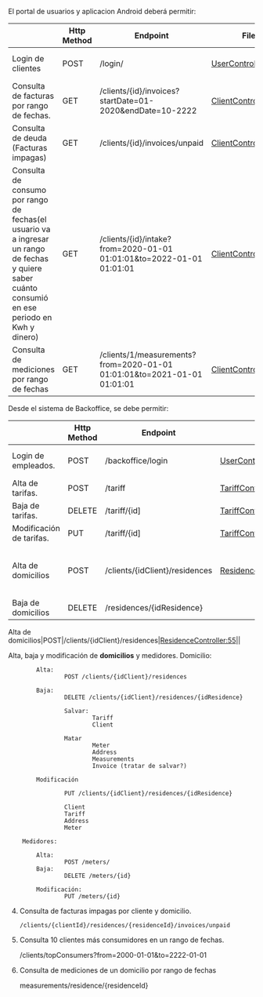 El portal de usuarios y aplicacion Android deberá permitir:

| |Http Method|Endpoint|File|Payload requried example|Requires login
|--|--|--|---|--|--|
Login de clientes |POST| /login/ | [UserController:50](https://github.com/Pelozo/LabV_Final/blob/main/src/main/java/net/pelozo/FinalTPLab5DB2/controller/UserController.java#L50)|{"username": "usr","password": "pass"}
Consulta de facturas por rango de fechas.| GET| /clients/{id}/invoices?startDate=01-2020&endDate=10-2222|[ClientController:90](https://github.com/Pelozo/LabV_Final/blob/main/src/main/java/net/pelozo/FinalTPLab5DB2/controller/ClientController.java#L90)||✔
Consulta de deuda (Facturas impagas)| GET| /clients/{id}/invoices/unpaid |[ClientController:101](https://github.com/Pelozo/LabV_Final/blob/main/src/main/java/net/pelozo/FinalTPLab5DB2/controller/ClientController.java#L101)||✔
Consulta de consumo por rango de fechas(el usuario va a ingresar un rango de fechas y quiere saber cuánto consumió en ese periodo en Kwh y dinero)| GET| /clients/{id}/intake?from=2020-01-01 01:01:01&to=2022-01-01 01:01:01|[ClientController:111](https://github.com/Pelozo/LabV_Final/blob/main/src/main/java/net/pelozo/FinalTPLab5DB2/controller/ClientController.java#L111)||✔
Consulta de mediciones por rango de fechas|GET| /clients/1/measurements?from=2020-01-01 01:01:01&to=2021-01-01 01:01:01|[ClientController:123](https://github.com/Pelozo/LabV_Final/blob/main/src/main/java/net/pelozo/FinalTPLab5DB2/controller/ClientController.java#L123)||✔


Desde el sistema de Backoffice, se debe permitir:

| |Http Method|Endpoint|File|Payload required example|Requires login
|--|--|--|---|--|--|
Login de empleados.| POST|/backoffice/login|[UserController:60](https://github.com/Pelozo/LabV_Final/blob/main/src/main/java/net/pelozo/FinalTPLab5DB2/controller/UserController.java#L60)|{"username": "usr","password": "pass"}|
Alta de tarifas.|POST|/tariff|[TariffController:43](https://github.com/Pelozo/LabV_Final/blob/main/src/main/java/net/pelozo/FinalTPLab5DB2/controller/TariffController.java#L43)|{"name": "basic","value": 8}|✔
Baja de tarifas.|DELETE|/tariff/{id]|[TariffController:61](https://github.com/Pelozo/LabV_Final/blob/main/src/main/java/net/pelozo/FinalTPLab5DB2/controller/TariffController.java#L61)||✔
Modificación de tarifas.|PUT|/tariff/{id]|[TariffController:70](https://github.com/Pelozo/LabV_Final/blob/main/src/main/java/net/pelozo/FinalTPLab5DB2/controller/TariffController.java#L70)|{"name": "basic","value": 10}|✔
Alta de domicilios|POST|/clients/{idClient}/residences|[ResidenceController:55](https://github.com/Pelozo/LabV_Final/blob/main/src/main/java/net/pelozo/FinalTPLab5DB2/controller/ResidenceController.java#L55)|{"tariff": {"id": 1},"meter": {"id": 13},"address": {"street": "una calle","number":754}}|✔
Baja de domicilios|DELETE|/residences/{idResidence}|

Alta de domicilios|POST|/clients/{idClient}/residences|[ResidenceController:55](https://github.com/Pelozo/LabV_Final/blob/main/src/main/java/net/pelozo/FinalTPLab5DB2/controller/ResidenceController.java#L55)||


Alta, baja y modificación de **domicilios** y medidores.
Domicilio:

			Alta:
					POST /clients/{idClient}/residences
					
			Baja: 
					DELETE /clients/{idClient}/residences/{idResidence}
					
					Salvar:
							Tariff
							Client
					
					Matar 
							Meter	
							Address
							Measurements
							Invoice (tratar de salvar?)

			Modificación
			
					PUT /clients/{idClient}/residences/{idResidence}
					
					Client
					Tariff
					Address
					Meter
					
		Medidores:
		
			Alta: 
					POST /meters/					
			Baja:
					DELETE /meters/{id}

			Modificación:
					PUT /meters/{id}

4) Consulta de facturas impagas por cliente y domicilio.

       /clients/{clientId}/residences/{residenceId}/invoices/unpaid

5) Consulta 10 clientes más consumidores en un rango de fechas.

   	/clients/topConsumers?from=2000-01-01&to=2222-01-01


6) Consulta de mediciones de un domicilio por rango de fechas

   	measurements/residence/{residenceId}




